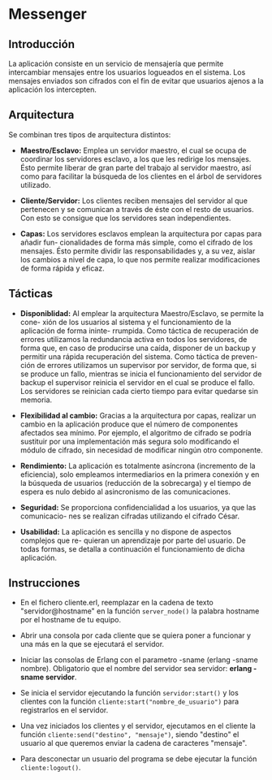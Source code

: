 # Messenger

## Introducción

La aplicación consiste en un servicio de mensajerı́a que permite intercambiar mensajes
entre los usuarios logueados en el sistema. Los mensajes enviados son cifrados
con el fin de evitar que usuarios ajenos a la aplicación los intercepten.

## Arquitectura

Se combinan tres tipos de arquitectura distintos:

- **Maestro/Esclavo:** Emplea un servidor maestro, el cual se ocupa de coordinar los
servidores esclavo, a los que les redirige los mensajes. Ésto permite liberar de gran
parte del trabajo al servidor maestro, ası́ como para facilitar la búsqueda de los
clientes en el árbol de servidores utilizado.

- **Cliente/Servidor:** Los clientes reciben mensajes del servidor al que pertenecen y
se comunican a través de éste con el resto de usuarios. Con esto se consigue que los
servidores sean independientes.

- **Capas:** Los servidores esclavos emplean la arquitectura por capas para añadir fun-
cionalidades de forma más simple, como el cifrado de los mensajes. Ésto permite
dividir las responsabilidades y, a su vez, aislar los cambios a nivel de capa, lo que
nos permite realizar modificaciones de forma rápida y eficaz.

## Tácticas

- **Disponiblidad:** Al emplear la arquitectura Maestro/Esclavo, se permite la cone-
xión de los usuarios al sistema y el funcionamiento de la aplicación de forma ininte-
rrumpida. Como táctica de recuperación de errores utilizamos la redundancia activa
en todos los servidores, de forma que, en caso de producirse una caı́da, disponer de
un backup y permitir una rápida recuperación del sistema. Como táctica de preven-
ción de errores utilizamos un supervisor por servidor, de forma que, si se produce
un fallo, mientras se inicia el funcionamiento del servidor de backup el supervisor
reinicia el servidor en el cual se produce el fallo. Los servidores se reinician cada
cierto tiempo para evitar quedarse sin memoria.

- **Flexibilidad al cambio:** Gracias a la arquitectura por capas, realizar un cambio
en la aplicación produce que el número de componentes afectados sea mı́nimo. Por
ejemplo, el algoritmo de cifrado se podrı́a sustituir por una implementación más
segura solo modificando el módulo de cifrado, sin necesidad de modificar ningún
otro componente.

- **Rendimiento:** La aplicación es totalmente ası́ncrona (incremento de la eficiencia),
solo empleamos intermediarios en la primera conexión y en la búsqueda de usuarios
(reducción de la sobrecarga) y el tiempo de espera es nulo debido al asincronismo
de las comunicaciones.

- **Seguridad:** Se proporciona confidencialidad a los usuarios, ya que las comunicacio-
nes se realizan cifradas utilizando el cifrado César.

- **Usabilidad:** La aplicación es sencilla y no dispone de aspectos complejos que re-
quieran un aprendizaje por parte del usuario. De todas formas, se detalla a continuación
el funcionamiento de dicha aplicación.

## Instrucciones

- En el fichero cliente.erl, reemplazar en la cadena de texto "servidor@hostname"
en la función `server_node()` la palabra hostname por el hostname de tu equipo.

- Abrir una consola por cada cliente que se quiera poner a funcionar y una más
en la que se ejecutará el servidor.

- Iniciar las consolas de Erlang con el parametro -sname (erlang -sname nombre).
Obligatorio que el nombre del servidor sea servidor: **erlang -sname servidor**.

- Se inicia el servidor ejecutando la función `servidor:start()` y los clientes
con la función `cliente:start("nombre_de_usuario")` para registrarlos en el servidor.

- Una vez iniciados los clientes y el servidor, ejecutamos en el cliente la función
`cliente:send("destino", "mensaje")`, siendo "destino" el usuario al que queremos enviar
la cadena de caracteres "mensaje".

- Para desconectar un usuario del programa se debe ejecutar la función `cliente:logout()`.